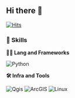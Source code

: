 ## Hi there 👋

[![Hits](https://hits.seeyoufarm.com/api/count/incr/badge.svg?url=https%3A%2F%2Fgithub.com%2Fgjbae1212%2Fhit-counter&count_bg=%2345DAEB&title_bg=%23000000&icon=baidu.svg&icon_color=%23FFFFFF&title=counts&edge_flat=false)](https://hits.seeyoufarm.com)

### 🦾 Skills
**🧑‍💻 Lang and Frameworks**

![Python](https://img.shields.io/badge/python-3776AB.svg?&style=for-the-badge&logo=python&logoColor=white) 

**🛠️ Infra and Tools**

![Qgis](https://img.shields.io/badge/qgis-589632.svg?&style=for-the-badge&logo=qgis&logoColor=white) ![ArcGIS](https://img.shields.io/badge/arcgis-2C7AC3.svg?&style=for-the-badge&logo=arcgis&logoColor=white) ![Linux](https://img.shields.io/badge/linux-FCC624.svg?&style=for-the-badge&logo=linux&logoColor=white) 

